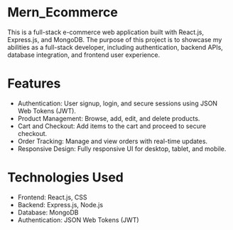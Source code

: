# Mern_Ecommerce
This is a full-stack e-commerce web application built with React.js, Express.js, and MongoDB. 
The purpose of this project is to showcase my abilities as a full-stack developer, including authentication, backend APIs, database integration, and frontend user experience.

# Features
- Authentication: User signup, login, and secure sessions using JSON Web Tokens (JWT).
- Product Management: Browse, add, edit, and delete products.
- Cart and Checkout: Add items to the cart and proceed to secure checkout.
- Order Tracking: Manage and view orders with real-time updates.
- Responsive Design: Fully responsive UI for desktop, tablet, and mobile.

# Technologies Used
- Frontend: React.js, CSS
- Backend: Express.js, Node.js
- Database: MongoDB
- Authentication: JSON Web Tokens (JWT)
